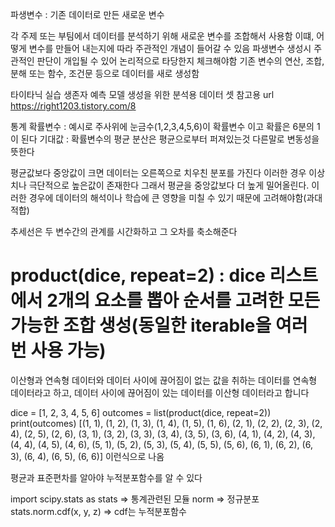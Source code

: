 파생변수 : 기존 데이터로 만든 새로운 변수

각 주제 또는 부팀에서 데이터를 분석하기 위해 새로운 변수를 조합해서 사용함
이떄, 어떻게 변수를 만들어 내는지에 따라 주관적인 개념이 들어갈 수 있음
파생변수 생성시 주관적인 판단이 개입될 수 있어 논리적으로 타당한지 체크해야함
기존 변수의 연산, 조합, 분해 또는 함수, 조건문 등으로 데이터를 새로 생성함


타이타닉 실습 생존자 예측 모델 생성을 위한 분석용 데이터 셋
참고용 url
https://right1203.tistory.com/8


통계
확률변수 : 예시로 주사위에 눈금수(1,2,3,4,5,6)이 확률변수 이고 확률은 6분의 1이 된다
기대값 : 확률변수의 평균
분산은 평균으로부터 퍼져있는것 다른말로 변동성을 뜻한다

평균값보다 중앙값이 크면 데이터는 오른쪽으로 치우친 분포를 가진다 이러한 경우 이상치나 극단적으로 높은값이 존재한다 그래서 평균을 중앙값보다 더 높게 밀어올린다.
이러한 경우에 데이터의 해석이나 학습에 큰 영향을 미칠 수 있기 때문에 고려해야함(과대적합)

추세선은 두 변수간의 관계를 시간화하고 그 오차를 축소해준다
# product(dice, repeat=2) : dice 리스트에서 2개의 요소를 뽑아 순서를 고려한 모든 가능한 조합 생성(동일한 iterable을 여러 번 사용 가능)

이산형과 연속형
데이터와 데이터 사이에 끊어짐이 없는 값을 취하는 데이터를 연속형 데이터라고 하고, 데이터 사이에 끊어짐이 있는 데이터를 이산형 데이터라고 합니다

dice = [1, 2, 3, 4, 5, 6]
outcomes = list(product(dice, repeat=2))
print(outcomes)
[(1, 1), (1, 2), (1, 3), (1, 4), (1, 5), (1, 6), (2, 1), (2, 2), (2, 3), (2, 4), (2, 5), (2, 6), (3, 1), (3, 2), (3, 3), (3, 4), (3, 5), (3, 6), (4, 1), (4, 2), (4, 3), (4, 4), (4, 5), (4, 6), (5, 1), (5, 2), (5, 3), (5, 4), (5, 5), (5, 6), (6, 1), (6, 2), (6, 3), (6, 4), (6, 5), (6, 6)] 이런식으로 나옴

평균과 표준편차를 알아야 누적분포함수를 알 수 있다

import scipy.stats as stats => 통계관련된 모듈
norm => 정규분포
stats.norm.cdf(x, y, z) => cdf는 누적분포함수
